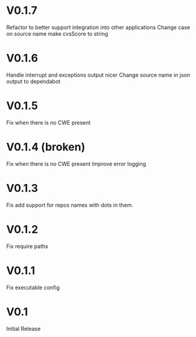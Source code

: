 # V0.1.7
Refactor to better support integration into other applications
Change case on source name
make cvsScore to string

# V0.1.6
Handle interrupt and exceptions output nicer
Change source name in json output to dependabot

# V0.1.5
Fix when there is no CWE present

# V0.1.4 (broken)
Fix when there is no CWE present
Improve error logging

# V0.1.3
Fix add support for repos names with dots in them.

# V0.1.2
Fix require paths

# V0.1.1
Fix executable config

# V0.1
Initial Release

